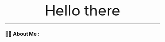 <div align="center">
  <font size='100'>Hello there</font>
</div>

---

### :woman_technologist: About Me :
